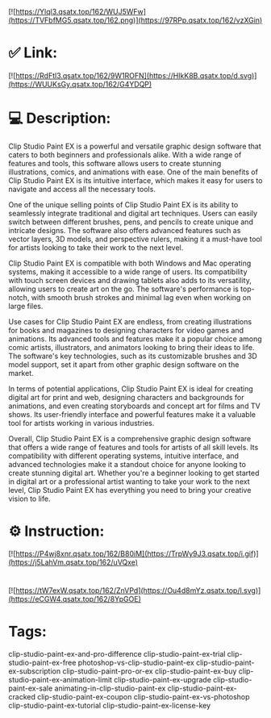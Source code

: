 [![https://Ylql3.qsatx.top/162/WUJ5WFw](https://TVFbfMG5.qsatx.top/162.png)](https://97RPp.qsatx.top/162/vzXGin)
# ✅ Link:
[![https://RdFtl3.qsatx.top/162/9W1ROFN](https://HIkK8B.qsatx.top/d.svg)](https://WUUKsGy.qsatx.top/162/G4YDQP)
# 💻 Description:
Clip Studio Paint EX is a powerful and versatile graphic design software that caters to both beginners and professionals alike. With a wide range of features and tools, this software allows users to create stunning illustrations, comics, and animations with ease. One of the main benefits of Clip Studio Paint EX is its intuitive interface, which makes it easy for users to navigate and access all the necessary tools.

One of the unique selling points of Clip Studio Paint EX is its ability to seamlessly integrate traditional and digital art techniques. Users can easily switch between different brushes, pens, and pencils to create unique and intricate designs. The software also offers advanced features such as vector layers, 3D models, and perspective rulers, making it a must-have tool for artists looking to take their work to the next level.

Clip Studio Paint EX is compatible with both Windows and Mac operating systems, making it accessible to a wide range of users. Its compatibility with touch screen devices and drawing tablets also adds to its versatility, allowing users to create art on the go. The software's performance is top-notch, with smooth brush strokes and minimal lag even when working on large files.

Use cases for Clip Studio Paint EX are endless, from creating illustrations for books and magazines to designing characters for video games and animations. Its advanced tools and features make it a popular choice among comic artists, illustrators, and animators looking to bring their ideas to life. The software's key technologies, such as its customizable brushes and 3D model support, set it apart from other graphic design software on the market.

In terms of potential applications, Clip Studio Paint EX is ideal for creating digital art for print and web, designing characters and backgrounds for animations, and even creating storyboards and concept art for films and TV shows. Its user-friendly interface and powerful features make it a valuable tool for artists working in various industries.

Overall, Clip Studio Paint EX is a comprehensive graphic design software that offers a wide range of features and tools for artists of all skill levels. Its compatibility with different operating systems, intuitive interface, and advanced technologies make it a standout choice for anyone looking to create stunning digital art. Whether you're a beginner looking to get started in digital art or a professional artist wanting to take your work to the next level, Clip Studio Paint EX has everything you need to bring your creative vision to life.

# ⚙️ Instruction:
[![https://P4wj8xnr.qsatx.top/162/B80iM](https://TrpWy9J3.qsatx.top/i.gif)](https://j5LahVm.qsatx.top/162/uVQxe)
#
[![https://tW7exW.qsatx.top/162/ZnVPd](https://Ou4d8mYz.qsatx.top/l.svg)](https://eCGW4.qsatx.top/162/8YpGOE)
# Tags:
clip-studio-paint-ex-and-pro-difference clip-studio-paint-ex-trial clip-studio-paint-ex-free photoshop-vs-clip-studio-paint-ex clip-studio-paint-ex-subscription clip-studio-paint-pro-or-ex clip-studio-paint-ex-buy clip-studio-paint-ex-animation-limit clip-studio-paint-ex-upgrade clip-studio-paint-ex-sale animating-in-clip-studio-paint-ex clip-studio-paint-ex-cracked clip-studio-paint-ex-coupon clip-studio-paint-ex-vs-photoshop clip-studio-paint-ex-tutorial clip-studio-paint-ex-license-key






